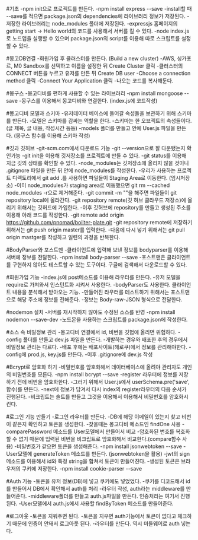 #기초
-npm init으로 프로젝트를 만든다.
-npm install express --save
-install할 때 --save를 적으면 package.json의 dependencies에 라이브러리 정보가 저장된다.
-저장한 라이브러리는 node_modules 폴더에 저장된다.
-expressjs 홈페이지의 getting start -> Hello world의 코드를 사용해서 서버를 킬 수 있다.
-node index.js로 노드앱을 실행할 수 있으며 package.json의 script를 이용해 따로 스크립트를 설정할 수 있다.

#몽고DB연결
-회원가입 후 클러스터를 만든다. (Build a new cluster)
-AWS, 싱가포르, M0 Sandbox를 선택하고 이름을 설정한 뒤 Create Cluster 클릭
-클러스터의 CONNECT 버튼을 누르고 유저를 만든 뒤 Create DB user
-Choose a connection method 클릭
-Connect Your Application 클릭
-나오는 코드를 복사해둔다.

#몽구스
-몽고디비를 편하게 사용할 수 있는 라이브러리
-npm install mongoose --save
-몽구스를 이용해서 몽고디비와 연결한다. (index.js에 코드작성)

#몽고디비 모델과 스키마
-유저데이터 베이스에 들어갈 속성들을 보관하기 위해 스키마를 만든다.
-모델은 스키마를 감싸는 역할을 한다.
-스키마는 한 오브젝트의 속성들이다. (글 제목, 글 내용, 작성시간 등등)
-models 폴더를 만들고 안에 User.js 파일을 만든다. (몽구스 함수를 이용해 스키마 작성)

#깃과 깃허브
-git-scm.com에서 다운로드 가능
-git --version으로 잘 다운됐는지 확인가능
-git init을 이용해 깃저장소를 프로젝트에 만들 수 있다.
-git status를 이용해 지금 깃의 상태를 확인할 수 있다.
-node_modules는 깃저장소에 올리지 않을 것이니 .gitignore 파일을 만든 뒤 안에 node_modules를 작성한다.
-우리가 사용하는 프로젝트 디렉토리에서 git add .를 사용하면 파일들이 Staging Area로 이동한다. (임시저장소)
-이미 node_modules가 staging area로 이동했으면 git rm --cached node_modules -r으로 제거해준다.
-git commit -m ""을 해주면 파일들이 git repository local에 올라간다.
-git repository remote(깃 허브 클라우드 저장소)에 올리기 위해서는 깃허드에 가입한다.
-이후 깃허브에 repository를 만들고 생성된 주소를 이용해 아래 코드를 작성한다.
-git remote add origin https://github.com/pnomad/boilter-plate.git
-git repository remote에 저장하기 위해서는 git push origin master를 입력한다.
-다음에 다시 넣기 위해서는 git pull origin mastger를 작성하고 일련의 과정을 반복한다.

#BodyParser와 포스트맨
-클라이언트에 입력해 보낸 정보를 bodyparser를 이용해 서버에 정보를 전달한다.
-npm install body-parser --save
-포스트맨은 클라이언트를 구현하지 않아도 테스트할 수 있는 도구이다.
 구글에 검색해서 다운로드할 수 있다.

#회원가입 기능
-index.js에 post메소드를 이용해 라우터를 만든다.
-유저 모델을 require로 가져와서 인스턴트화 시켜서 사용한다.
-bodyParser도 사용한다. 클라이언트 내용을 분석해서 받아오는 기능.
-만들어진 라우터를 테스트하기 위해서는 포스트맨으로 해당 주소에 정보를 전해준다.
-정보는 Body-raw-JSON 형식으로 전달한다.

#nodemon 설치
-서버를 재시작하지 않아도 수정된 소스를 반영
-npm install nodemon --save-dev
-노드몬을 사용하는 스크립트를 package.json에 작성한다.

#소스 속 비밀정보 관리
-몽고디비 연결에서 id, 비번을 깃헙에 올리면 위험하다.
-config 폴더를 만들고 dev.js 파일을 만든다.
-개발하는 경우와 배포한 후의 경우에서 비밀정보 관리는 다르다.
-배포 후에는 배포사이트(헤로쿠)에서 정보를 관리해야한다.
-config에 prod.js, key.js를 만든다.
-이후 .gitignore에 dev.js 작성

#Bcrypt로 암호화 하기
-비밀번호를 암호화해서 데이터베이스에 올려야 관리자도 개인의 비밀번호를 모른다.
-npm install bcrypt --save
-register 라우터에 정보를 저장하기 전에 비번을 암호화한다.
-그러기 위해서 User.js에서 userSchema.pre('save', 함수)를 만든다.
-next에 정보가 담겨서 다시 index의 register라우터의 다음 순서가 진행된다.
-비크립트는 솔트를 만들고 그것을 이용해서 이용해서 비밀번호를 암호화시킨다. 

#로그인 기능 만들기
-로그인 라우터를 만든다.
-DB에 해당 이메일이 있는지 찾고 비번이 같은지 확인하고 토큰을 생성한다.
-찾을때는 몽고디비 메소드인 findOne 사용
-comparePassword 메소드를 User모델에서 만들어서 비교
-암호화된 번호를 복호화할 수 없기 때문에 입력된 비번을 비크립트로 암호화해서 비교한다.(compare함수 사용)
-비밀번호가 같으면 토큰을 생성해준다.
-npm install jsonwebtoken --save
-User모델에 generateToken 메소드를 만든다. (jsonwebtoken을 활용)
-jwt의 sign메소드를 이용해서 id와 특정 string을 합쳐서 토큰이 만들어진다.
-생성된 토큰은 브라우저의 쿠키에 저장한다.
-npm install cookie-parser --save

#Auth 기능
-토큰을 유저 정보(DB)에 넣고 쿠키에도 넣었었다.
-쿠키를 디코드해서 id를 만들어서 DB에서 확인해서 auth를 처리
-라우터 작성, auth라는 middleware를 만들어준다.
-middleware폴더를 만들고 auth.js파일을 만든다. 인증처리는 여기서 진행된다.
-User모델에서 auth.js에서 사용할 findByToken 메소드를 만들어준다.

#로그아웃
-토큰을 지워주면 된다. 
-토큰을 지우면 auth기능에서 토큰이 없다고 체크하기 때문에 인증이 안돼서 로그아웃 된다.
-라우터를 만든다. 역시 미들웨어로 auth 넣는다.








